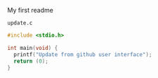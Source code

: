 My first readme

`update.c`
```c
#include <stdio.h>

int main(void) {
  printf("Update from github user interface");
  return (0);
}

```
